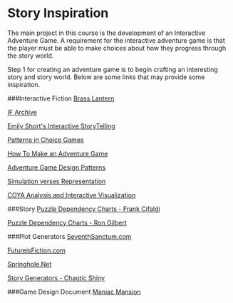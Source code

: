# Story Inspiration

The main project in this course is the development of an Interactive Adventure Game.  A requirement for the interactive adventure game is that the player must be able to make choices about how they progress through the story world.

Step 1 for creating an adventure game is to begin crafting an interesting story and story world.  Below are some links that may provide some inspiration.  

###Interactive Fiction
[Brass Lantern](http://www.brasslantern.org/)

[IF Archive](http://www.ifarchive.org/)

[Emily Short's Interactive StoryTelling](https://emshort.wordpress.com/2009/08/23/idea-to-implementation/)

[Patterns in Choice Games](https://heterogenoustasks.wordpress.com/2015/01/26/standard-patterns-in-choice-based-games/)

[How To Make an Adventure Game](http://www.godpatterns.com/2010/08/how-to-make-adventure-game.html)

[Adventure Game Design Patterns](http://www.godpatterns.com/2006/04/adventure-game-design-patterns.html)

[Simulation verses Representation](http://www.ludology.org/articles/sim1/simulation101.html)

[COYA Analysis and Interactive Visualization](http://samizdat.cc/cyoa/)

###Story
[Puzzle Dependency Charts - Frank Cifaldi](http://www.gamasutra.com/view/news/189266/The_technique_LucasArts_used_to_design_its_classic_adventure_games.php)

[Puzzle Dependency Charts - Ron Gilbert ](http://grumpygamer.com/puzzle_dependency_charts) 

###Plot Generators
[SeventhSanctum.com
](http://www.seventhsanctum.com/index.php)

[FutureisFiction.com](http://futureisfiction.com/plotpoints/index.cgi)

[Springhole.Net](http://www.springhole.net/writing_roleplaying_randomators/index.html)

[Story Generators - Chaotic Shiny](http://chaoticshiny.com/about.php)


###Game Design Document
[Maniac Mansion](http://grumpygamer.com/maniac_mansion_design_doc)

